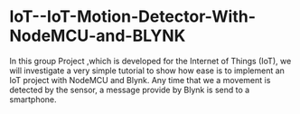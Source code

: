 # IoT--IoT-Motion-Detector-With-NodeMCU-and-BLYNK
In this group Project ,which is  developed for the Internet of Things (IoT), we will investigate a very simple tutorial to show how ease is to implement an IoT project with NodeMCU and Blynk.  Any time that we a movement is detected by the sensor, a message provide by Blynk is send to a smartphone.
